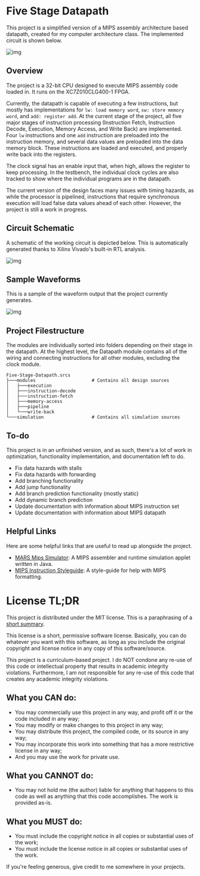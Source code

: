 # Five Stage Datapath

This project is a simplified version of a MIPS assembly architecture based
datapath, created for my computer architecture class. The implemented circuit is
shown below.

![img](https://camo.githubusercontent.com/3508ea9870ab67374ad443b21253e9b657eb7d16/68747470733a2f2f63646e2e646973636f72646170702e636f6d2f6174746163686d656e74732f3730383439333337353734353033323231332f3733303838353437353436333732353135362f756e6b6e6f776e2e706e67)

## Overview

The project is a 32-bit CPU designed to execute MIPS assembly code loaded in. It
runs on the XC7Z010CLG400-1 FPGA.

Currently, the datapath is capable of executing a few instructions, but mostly
has implementations for `lw: load memory word`, `sw: store memory word`, and
`add: register add`. At the current stage of the project, all five major stages
of instruction processing (Instruction Fetch, Instruction Decode, Execution,
Memory Access, and Write Back) are implemented. Four `lw` instructions and one
`add` instruction are preloaded into the instruction memory, and several data
values are preloaded into the data memory block. These instructions are loaded
and executed, and properly write back into the registers.

The clock signal has an enable input that, when high, allows the register to
keep processing. In the testbench, the individual clock cycles are also tracked
to show where the individual programs are in the datapath.

The current version of the design faces many issues with timing hazards, as
while the processor is pipelined, instructions that require synchronous
execution will load false data values ahead of each other. However, the project
is still a work in progress.

## Circuit Schematic

A schematic of the working circuit is depicted below. This is automatically
generated thanks to Xilinx Vivado's built-in RTL analysis.

![img](https://cdn.discordapp.com/attachments/708493375745032213/740037817866125372/unknown.png)

## Sample Waveforms

This is a sample of the waveform output that the project currently generates.

![img](https://cdn.discordapp.com/attachments/708493375745032213/740035506229739520/unknown.png)

## Project Filestructure

The modules are individually sorted into folders depending on their stage in the
datapath. At the highest level, the Datapath module contains all of the wiring
and connecting instructions for all other modules, excluding the clock module.

    Five-Stage-Datapath.srcs
    ├───modules                     # Contains all design sources
    │   ├───execution
    │   ├───instruction-decode
    │   ├───instruction-fetch
    │   ├───memory-access
    │   ├───pipeline
    │   └───write-back
    └───simulation                  # Contains all simulation sources

## To-do

This project is in an unfinished version, and as such, there's a lot of work in
optimization, functionality implementation, and documentation left to do.

-   Fix data hazards with stalls
-   Fix data hazards with forwarding
-   Add branching functionality
-   Add jump functionality
-   Add branch prediction functionality (mostly static)
-   Add dynamic branch prediction
-   Update documentation with information about MIPS instruction set
-   Update documentation with information about MIPS datapath

## Helpful Links

Here are some helpful links that are useful to read up alongside the project.

-   [MARS Mips Simulator](http://courses.missouristate.edu/kenvollmar/mars/):
    A MIPS assembler and runtime simulation applet written in Java.
-   [MIPS Instruction Styleguide](https://cs233.github.io/mipsstyle.html):
    A style-guide for help with MIPS formatting.

# License TL;DR

This project is distributed under the MIT license. This is a paraphrasing of a
[short summary](https://tldrlegal.com/license/mit-license).

This license is a short, permissive software license. Basically, you can do
whatever you want with this software, as long as you include the original
copyright and license notice in any copy of this software/source.

This project is a curriculum-based project. I do NOT condone any re-use of this
code or intellectual property that results in academic integrity violations.
Furthermore, I am not responsible for any re-use of this code that creates any
academic integrity violations.

## What you CAN do:

-   You may commercially use this project in any way, and profit off it or the
    code included in any way;
-   You may modify or make changes to this project in any way;
-   You may distribute this project, the compiled code, or its source in any
    way;
-   You may incorporate this work into something that has a more restrictive
    license in any way;
-   And you may use the work for private use.

## What you CANNOT do:

-   You may not hold me (the author) liable for anything that happens to this
    code as well as anything that this code accomplishes. The work is provided
    as-is.

## What you MUST do:

-   You must include the copyright notice in all copies or substantial uses of
    the work;
-   You must include the license notice in all copies or substantial uses of the
    work.

If you're feeling generous, give credit to me somewhere in your projects.
